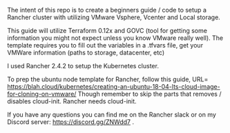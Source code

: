 The intent of this repo is to create a beginners guide / code to setup a Rancher cluster with utilizing VMware Vsphere, Vcenter and Local storage.

This guide will utilize Terraform 0.12x and GOVC (tool for getting some information you might not expect unless you know VMware really well).
The template requires you to fill out the variables in a .tfvars file, get your VMWare information (paths to storage, datacenter, etc)

I used Rancher 2.4.2 to setup the Kubernetes cluster. 

To prep the ubuntu node template for Rancher, follow this guide, 
URL= https://blah.cloud/kubernetes/creating-an-ubuntu-18-04-lts-cloud-image-for-cloning-on-vmware/ 
Though remember to skip the parts that removes / disables cloud-init. Rancher needs cloud-init. 

If you have any questions you can find me on the Rancher slack or on my Discord server: https://discord.gg/ZNWdd7 .

